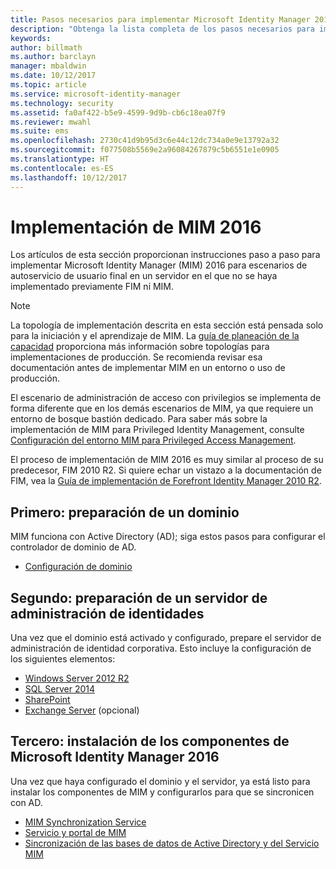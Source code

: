 ```yaml
---
title: Pasos necesarios para implementar Microsoft Identity Manager 2016 | Microsoft Docs
description: "Obtenga la lista completa de los pasos necesarios para implementar Microsoft Identity Manager 2016, desde la preparación del entorno hasta la configuración de los portales."
keywords: 
author: billmath
ms.author: barclayn
manager: mbaldwin
ms.date: 10/12/2017
ms.topic: article
ms.service: microsoft-identity-manager
ms.technology: security
ms.assetid: fa0af422-b5e9-4599-9d9b-cb6c18ea07f9
ms.reviewer: mwahl
ms.suite: ems
ms.openlocfilehash: 2730c41d9b95d3c6e44c12dc734a0e9e13792a32
ms.sourcegitcommit: f077508b5569e2a96084267879c5b6551e1e0905
ms.translationtype: HT
ms.contentlocale: es-ES
ms.lasthandoff: 10/12/2017
---
```

# <a name="deploy-mim-2016"></a>Implementación de MIM 2016
Los artículos de esta sección proporcionan instrucciones paso a paso para implementar Microsoft Identity Manager (MIM) 2016 para escenarios de autoservicio de usuario final en un servidor en el que no se haya implementado previamente FIM ni MIM.

> [!NOTE]
> La topología de implementación descrita en esta sección está pensada solo para la iniciación y el aprendizaje de MIM.  La [guía de planeación de la capacidad](capacity-planning-guide.md) proporciona más información sobre topologías para implementaciones de producción.  Se recomienda revisar esa documentación antes de implementar MIM en un entorno o uso de producción.

El escenario de administración de acceso con privilegios se implementa de forma diferente que en los demás escenarios de MIM, ya que requiere un entorno de bosque bastión dedicado.  Para saber más sobre la implementación de MIM para Privileged Identity Management, consulte [Configuración del entorno MIM para Privileged Access Management](./pam/configuring-mim-environment-for-pam.md).

El proceso de implementación de MIM 2016 es muy similar al proceso de su predecesor, FIM 2010 R2. Si quiere echar un vistazo a la documentación de FIM, vea la [Guía de implementación de Forefront Identity Manager 2010 R2](https://technet.microsoft.com/library/jj134310).

## <a name="first-prepare-a-domain"></a>Primero: preparación de un dominio
MIM funciona con Active Directory (AD); siga estos pasos para configurar el controlador de dominio de AD.
- [Configuración de dominio](preparing-domain.md)

## <a name="next-prepare-an-identity-management-server"></a>Segundo: preparación de un servidor de administración de identidades
Una vez que el dominio está activado y configurado, prepare el servidor de administración de identidad corporativa. Esto incluye la configuración de los siguientes elementos:
- [Windows Server 2012 R2](prepare-server-ws2012r2.md)
- [SQL Server 2014](prepare-server-sql2014.md)
- [SharePoint](prepare-server-sharepoint.md)
- [Exchange Server](prepare-server-exchange.md) (opcional)

## <a name="finally-install-microsoft-identity-manager-2016-components"></a>Tercero: instalación de los componentes de Microsoft Identity Manager 2016
Una vez que haya configurado el dominio y el servidor, ya está listo para instalar los componentes de MIM y configurarlos para que se sincronicen con AD.
- [MIM Synchronization Service](install-mim-sync.md)
- [Servicio y portal de MIM](install-mim-service-portal.md)
- [Sincronización de las bases de datos de Active Directory y del Servicio MIM](install-mim-sync-ad-service.md)
